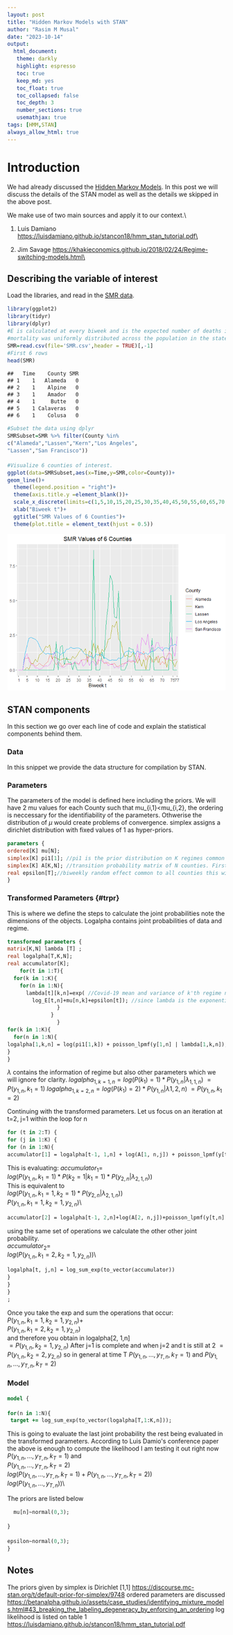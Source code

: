 ```yaml
---
layout: post
title: "Hidden Markov Models with STAN"
author: "Rasim M Musal"
date: "2023-10-14"
output:
  html_document:
   theme: darkly
   highlight: espresso
   toc: true
   keep_md: yes
   toc_float: true
   toc_collapsed: false
   toc_depth: 3
   number_sections: true
   usemathjax: true
tags: [HMM,STAN]
always_allow_html: true
---
```

<script type="text/x-mathjax-config">
MathJax.Hub.Config({
  TeX: { 
      equationNumbers: {
 
            autoNumber: "all",
            formatNumber: function (n) {return +n}
      } 
  }
});
</script>



# Introduction

We had already discussed the [Hidden Markov Models](https://mmusal.github.io/blog/2023/Hidden-Markov-Models/). In this post we will discuss the details of the STAN model as well as the details we skipped in the above post.

We make use of two main sources and apply it to our context.\

1) Luis Damiano https://luisdamiano.github.io/stancon18/hmm_stan_tutorial.pdf\

2) Jim Savage https://khakieconomics.github.io/2018/02/24/Regime-switching-models.html\

## Describing the variable of interest
Load the libraries, and read in the [SMR data](https://mmusal.github.io/blog/2023/Explaining_rshinyapp/#SMR). 

```r
library(ggplot2)
library(tidyr)
library(dplyr)
#E is calculated at every biweek and is the expected number of deaths if
#mortality was uniformly distributed across the population in the state of California
SMR=read.csv(file='SMR.csv',header = TRUE)[,-1]
#First 6 rows
head(SMR)
```

```
##   Time    County SMR
## 1    1   Alameda   0
## 2    1    Alpine   0
## 3    1    Amador   0
## 4    1     Butte   0
## 5    1 Calaveras   0
## 6    1    Colusa   0
```

```r
#Subset the data using dplyr
SMRSubset=SMR %>% filter(County %in% 
c("Alameda","Lassen","Kern","Los Angeles",
"Lassen","San Francisco"))

#Visualize 6 counties of interest.
ggplot(data=SMRSubset,aes(x=Time,y=SMR,color=County))+
geom_line()+  
  theme(legend.position = "right")+
  theme(axis.title.y =element_blank())+
  scale_x_discrete(limits=c(1,5,10,15,20,25,30,35,40,45,50,55,60,65,70,75,77))+
  xlab("Biweek t")+
  ggtitle("SMR Values of 6 Counties")+
  theme(plot.title = element_text(hjust = 0.5))
```

![](./assets/img/2023-10-14-Hidden_Markov_Models_with_STANunnamed-chunk-1-1.png)<!-- -->

## STAN components 
In this section we go over each line of code and explain the statistical components behind them.

### Data
In this snippet we provide the data structure for compilation by STAN.


### Parameters

The parameters of the model is defined here including the priors. 
We will have 2 mu values for each County such that mu_{i,1}<mu_{i,2}, the ordering is neccessary for the identifiability of the parameters. Othwerise the distribution of $\mu$ would create problems of convergence. simplex assigns a dirichlet distribution with fixed values of 1 as hyper-priors.


```stan
parameters {
ordered[K] mu[N]; 
simplex[K] pi1[1]; //pi1 is the prior distribution on K regimes common to all the counties. 
simplex[K] A[K,N]; //transition probability matrix of N counties. First K component is the given
real epsilon[T];//biweekly random effect common to all counties this will be extended in its dimension T,N
}
```
### Transformed Parameters {#trpr} 

This is where we define the steps to calculate the joint probabilities note the dimensions of the objects. Logalpha contains joint probabilities of data and regime.

```stan
transformed parameters {
matrix[K,N] lambda [T] ;
real logalpha[T,K,N];
real accumulator[K];
    for(t in 1:T){
  for(k in 1:K){     
    for(n in 1:N){
      lambda[t][k,n]=exp( //Covid-19 mean and variance of k'th regime n'th county at time t.
        log_E[t,n]+mu[n,k]+epsilon[t]); //since lambda is the exponential of the linear equation lambda is  E[t,n]*exp(mu[n,k]+epsilon[t])
                }
              }
                }
for(k in 1:K){
  for(n in 1:N){
logalpha[1,k,n] = log(pi1[1,k]) + poisson_lpmf(y[1,n] | lambda[1,k,n]);
}
}
```

$\lambda$ contains the information of regime but also other parameters
which we will ignore for clarity.
$logalpha_{1,k=1,n}=log(P(k_{1})=1)*P(y_{1,n}|\lambda_{1,1,n})$
$=P(y_{1,n},k_{1}=1)$
$logalpha_{1,k=2,n}=log(P(k_{1})=2)*P(y_{1,n}|\lambda{1,2,n})$
$=P(y_{1,n},k_{1}=2)$

Continuing with the transformed parameters.
Let us focus on an iteration at t=2, j=1 within the loop for n

```stan
for (t in 2:T) {
for (j in 1:K) {
for (n in 1:N){
accumulator[1] = logalpha[t-1, 1,n] + log(A[1, n,j]) + poisson_lpmf(y[t,n] | lambda[t,j,n]);
```

This is evaluating:
$accumulator_{1}=$\
$log(P(y_{1,n},k_{1}=1)*P(k_{2}=1|k_{1}=1)*P(y_{2,n}|\lambda_{2,1,n}))$\
This is equivalent to \
$log(P(y_{1,n},k_{1}=1,k_{2}=1)*P(y_{2,n}|\lambda_{2,1,n}))$\
$P(y_{1,n},k_{1}=1,k_{2}=1,y_{2,n})$\


```stan
accumulator[2] = logalpha[t-1, 2,n]+log(A[2, n,j])+poisson_lpmf(y[t,n] |lambda[t,j,n]);
```
using the same set of operations we calculate the other other joint probability.\
$accumulator_{2}=$\
$log(P(y_{1,n},k_{1}=2,k_{2}=1,y_{2,n}))$\



```stan
logalpha[t, j,n] = log_sum_exp(to_vector(accumulator))
}
}
}
;
```

Once you take the exp and sum the operations that occur:\
$P(y_{1,n},k_{1}=1,k_{2}=1,y_{2,n})+$\
$P(y_{1,n},k_{1}=2,k_{2}=1,y_{2,n})$\
and therefore you obtain in logalpha[2, 1,n]\
$=P(y_{1,n},k_{2}=1,y_{2,n})$
After j=1 is complete and when j=2 and t is still at 2
$=P(y_{1,n},k_{2}=2,y_{2,n})$
so in general at time T
$P(y_{1,n},...,y_{T,n},k_{T}=1)$ and 
$P(y_{1,n},...,y_{T,n},k_{T}=2)$

### Model


```stan
model {

for(n in 1:N){  
 target += log_sum_exp(to_vector(logalpha[T,1:K,n]));
```
This is going to evaluate the last joint probability
the rest being evaluated in the transformed parameters.
According to Luis Damio's conference paper the above is enough
to compute the likelihood I am testing it out right now
$P(y_{1,n},...,y_{T,n},k_{T}=1)$ and \
$P(y_{1,n},...,y_{T,n},k_{T}=2)$\
$log(P(y_{1,n},...,y_{T,n},k_{T}=1)+P(y_{1,n},...,y_{T,n},k_{T}=2))$\
$log(P(y_{1,n},...,y_{T,n}))$\


The priors are listed below


```stan
  mu[n]~normal(0,3);

}

epsilon~normal(0,3);
}

```

## Notes
The priors given by simplex is Dirichlet [1,1]
https://discourse.mc-stan.org/t/default-prior-for-simplex/9748
ordered parameters are discussed
https://betanalpha.github.io/assets/case_studies/identifying_mixture_models.html#43_breaking_the_labeling_degeneracy_by_enforcing_an_ordering
log likelihood is listed on table 1
https://luisdamiano.github.io/stancon18/hmm_stan_tutorial.pdf
